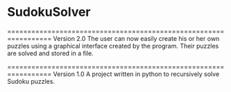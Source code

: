 # SudokuSolver
=================================================================
Version 2.0
The user can now easily create his or her own puzzles using a graphical interface created by the program. Their puzzles are solved and stored in a file. 


=================================================================
Version 1.0
A project written in python to recursively solve Sudoku puzzles.
